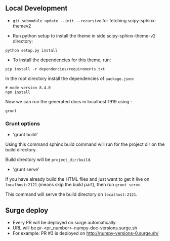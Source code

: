 
## Local Development

* `git submodule update --init --recursive` for fetching scipy-sphinx-themev2

* Run python setup to install the theme in side scipy-sphinx-theme-v2 directory:

```
python setup.py install
```

* To install the dependencies for this theme, run:

```
pip install -r dependencies/requirements.txt
```


In the root directory install the dependencies of `package.json`:

```
# node version 8.4.0
npm install
```

Now we can run the generated docs in localhost:1919 using :

```
grunt

```

### Grunt options

- 'grunt build'


Using this command sphinx build command will run for the project dir on the build directory.

Build directory will be `project_dir/build`.

- 'grunt serve'

If you have already build the HTML files and just want to get it live on `localhost:2121` (means skip the build part), then run `grunt serve`.

This command will serve the build directory on `localhost:2121`.



## Surge deploy

- Every PR will be deployed on surge automatically.
- URL will be pr-<pr_number>-numpy-doc-versions.surge.sh
- For example: PR #3 is deployed on http://numpy-versions-0.surge.sh/

